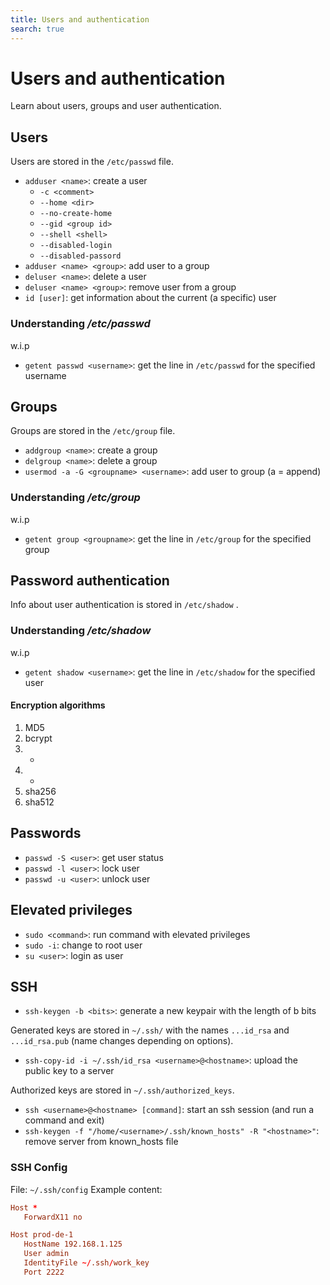 ```yaml
---
title: Users and authentication
search: true
---
```


# Users and authentication

Learn about users, groups and user authentication.

## Users

Users are stored in the `/etc/passwd` file.

- `adduser <name>`: create a user
  - `-c <comment>`
  - `--home <dir>`
  - `--no-create-home`
  - `--gid <group id>`
  - `--shell <shell>`
  - `--disabled-login`
  - `--disabled-passord`
- `adduser <name> <group>`: add user to a group
- `deluser <name>`: delete a user
- `deluser <name> <group>`: remove user from a group
- `id [user]`: get information about the current (a specific) user


### Understanding _/etc/passwd_

w.i.p

- `getent passwd <username>`: get the line in `/etc/passwd` for the specified username

## Groups

Groups are stored in the `/etc/group` file.

- `addgroup <name>`: create a group
- `delgroup <name>`: delete a group
- `usermod -a -G <groupname> <username>`: add user to group (a = append)

### Understanding _/etc/group_

w.i.p

- `getent group <groupname>`: get the line in `/etc/group` for the specified group

## Password authentication

Info about user authentication is stored in `/etc/shadow` .

### Understanding _/etc/shadow_

w.i.p

- `getent shadow <username>`: get the line in `/etc/shadow` for the specified user

#### Encryption algorithms

1. MD5
2. bcrypt
3. -
4. -
5. sha256
6. sha512

## Passwords

- `passwd -S <user>`: get user status
- `passwd -l <user>`: lock user
- `passwd -u <user>`: unlock user

## Elevated privileges

- `sudo <command>`: run command with elevated privileges
- `sudo -i`: change to root user
- `su <user>`: login as user

## SSH

- `ssh-keygen -b <bits>`: generate a new keypair with the length of b bits

Generated keys are stored in `~/.ssh/` with the names `...id_rsa` and `...id_rsa.pub` (name changes depending on options).

- `ssh-copy-id -i ~/.ssh/id_rsa <username>@<hostname>`: upload the public key to a server

Authorized keys are stored in `~/.ssh/authorized_keys`.

- `ssh <username>@<hostname> [command]`: start an ssh session (and run a command and exit)
- `ssh-keygen -f "/home/<username>/.ssh/known_hosts" -R "<hostname>"`: remove server from known_hosts file

### SSH Config

File: `~/.ssh/config`
Example content:

```conf
Host *
   ForwardX11 no

Host prod-de-1
   HostName 192.168.1.125
   User admin
   IdentityFile ~/.ssh/work_key
   Port 2222
```
